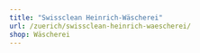 ```yaml
---
title: "Swissclean Heinrich-Wäscherei"
url: /zuerich/swissclean-heinrich-waescherei/
shop: Wäscherei
---
```

